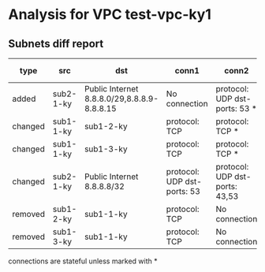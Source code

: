 # Analysis for VPC test-vpc-ky1
## Subnets diff report
| type | src |  dst | conn1 | conn2 | diff-info |
|------|-----|------|-------|-------|-----------|
| added | sub2-1-ky | Public Internet 8.8.8.0/29,8.8.8.9-8.8.8.15 | No connection | protocol: UDP dst-ports: 53 * |  |
| changed | sub1-1-ky | sub1-2-ky | protocol: TCP | protocol: TCP * |  |
| changed | sub1-1-ky | sub1-3-ky | protocol: TCP | protocol: TCP * |  |
| changed | sub2-1-ky | Public Internet 8.8.8.8/32 | protocol: UDP dst-ports: 53 | protocol: UDP dst-ports: 43,53 |  |
| removed | sub1-2-ky | sub1-1-ky | protocol: TCP | No connection |  |
| removed | sub1-3-ky | sub1-1-ky | protocol: TCP | No connection |  |

connections are stateful unless marked with *
